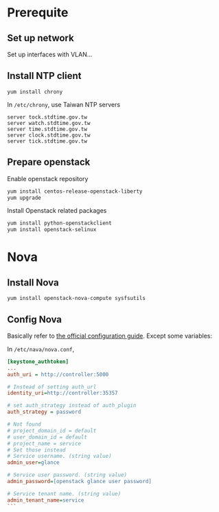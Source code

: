 # Prerequite

## Set up network

Set up interfaces with VLAN...

## Install NTP client
````
yum install chrony
````

In `/etc/chrony`, use Taiwan NTP servers
````
server tock.stdtime.gov.tw
server watch.stdtime.gov.tw
server time.stdtime.gov.tw
server clock.stdtime.gov.tw     
server tick.stdtime.gov.tw
````

## Prepare openstack

Enable openstack repository
````bash
yum install centos-release-openstack-liberty
yum upgrade
````

Install Openstack related packages
````sh
yum install python-openstackclient
yum install openstack-selinux
````

# Nova

## Install Nova
````
yum install openstack-nova-compute sysfsutils
````

## Config Nova
Basically refer to [the official configuration guide](http://docs.openstack.org/liberty/install-guide-rdo/nova-compute-install.html). Except some variables:

In `/etc/nava/nova.conf`,
````ini
[keystone_authtoken]
...
auth_uri = http://controller:5000

# Instead of setting auth_url
identity_uri=http://controller:35357

# set auth_strategy instead of auth_plugin
auth_strategy = password

# Not found
# project_domain_id = default
# user_domain_id = default
# project_name = service
# Set those instead
# Service username. (string value)
admin_user=glance

# Service user password. (string value)
admin_password=[openstack glance user password]

# Service tenant name. (string value)
admin_tenant_name=service
```

